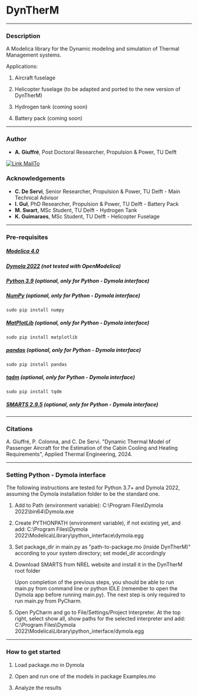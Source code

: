 # DynTherM

---

### Description

A Modelica library for the Dynamic modeling and simulation of Thermal Management systems.

Applications:

1. Aircraft fuselage

2. Helicopter fuselage (to be adapted and ported to the new version of DynTherM)

3. Hydrogen tank (coming soon)

4. Battery pack (coming soon)

---

### Author
* **A. Giuffré**, Post Doctoral Researcher, Propulsion & Power, TU Delft

[![Link MailTo](https://img.shields.io/badge/MailTo-developers-blue.svg)](mailto:a.giuffre@tudelft.nl;c.m.deservi@tudelft.nl?subject=DynTherM:Query)

### Acknowledgements
* **C. De Servi**, Senior Researcher, Propulsion & Power, TU Delft - Main Technical Advisor
* **I. Gul**, PhD Researcher, Propulsion & Power, TU Delft - Battery Pack
* **M. Swart**, MSc Student, TU Delft - Hydrogen Tank
* **K. Guimaraes**, MSc Student, TU Delft - Helicopter Fuselage

---

### Pre-requisites
##### [Modelica 4.0](https://www.modelica.org/)
##### [Dymola 2022](https://www.3ds.com/products-services/catia/products/dymola/) (not tested with OpenModelica)
##### [Python 3.9](https://python.org) (optional, only for Python - Dymola interface)
##### [NumPy](https://numpy.org) (optional, only for Python - Dymola interface)
```
sudo pip install numpy
```
##### [MatPlotLib](https://matplotlib.org) (optional, only for Python - Dymola interface)
```
sudo pip install matplotlib
```
##### [pandas](https://pandas.pydata.org/) (optional, only for Python - Dymola interface)
```
sudo pip install pandas
```
##### [tqdm](https://pypi.org/project/tqdm/) (optional, only for Python - Dymola interface)
```
sudo pip install tqdm
```
##### [SMARTS 2.9.5](https://www.nrel.gov/grid/solar-resource/smarts.html) (optional, only for Python - Dymola interface)

---

### Citations
A. Giuffré, P. Colonna, and C. De Servi. "Dynamic Thermal Model of Passenger Aircraft for the Estimation of the Cabin Cooling and Heating Requirements", Applied Thermal Engineering, 2024.

---

### Setting Python - Dymola interface

The following instructions are tested for Python 3.7+ and Dymola 2022, assuming the Dymola installation folder to be the standard one.

1. Add to Path (environment variable): C:\\Program Files\\Dymola 2022\\bin64\\Dymola.exe

2. Create PYTHONPATH (environment variable), if not existing yet, and add: C:\Program Files\Dymola 2022\Modelica\Library\python_interface\dymola.egg

3. Set package_dir in main.py as "path-to-package.mo (inside DynTherM)" according to your system directory; set model_dir accordingly

4. Download SMARTS from NREL website and install it in the DynTherM root folder

    Upon completion of the previous steps, you should be able to run main.py from command line or python IDLE (remember to open the Dymola app before running main.py).
    The next step is only required to run main.py from PyCharm.

5. Open PyCharm and go to File/Settings/Project Interpreter. At the top right, select show all, show paths for the selected interpreter and add: C:\Program Files\Dymola 2022\Modelica\Library\python_interface/dymola.egg
    
---

### How to get started
1. Load package.mo in Dymola
  
2. Open and run one of the models in package Examples.mo

3. Analyze the results

